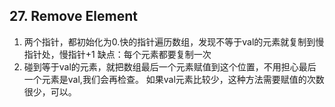 ## 27. Remove Element

1. 两个指针，都初始化为0.快的指针遍历数组，发现不等于val的元素就复制到慢指针处，慢指针+1
缺点：每个元素都要复制一次
2. 碰到等于val的元素，就把数组最后一个元素赋值到这个位置，不用担心最后一个元素是val,我们会再检查。
如果val元素比较少，这种方法需要赋值的次数很少，可以。
